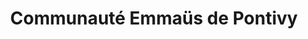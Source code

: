 ---
title: "Communauté Emmaüs de Pontivy"
url: /pontivy/communaute-emmaus-de-pontivy/
shop: charité
---